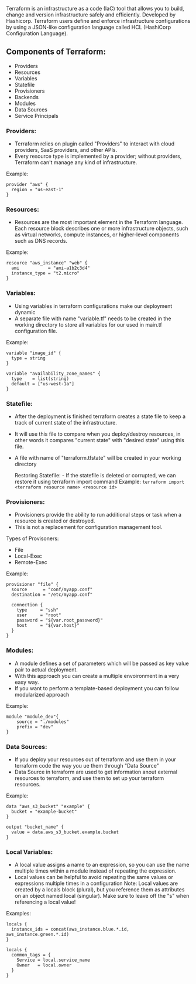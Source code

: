 Terraform is an infrastructure as a code (IaC) tool that allows you to build, change and version infrastructure safely and efficiently.
Developed by Hashicorp.
Terraform users define and enforce infrastructure configurations by using a JSON-like configuration language called HCL (HashiCorp Configuration Language).

## Components of Terraform:
- Providers
- Resources
- Variables
- Statefile
- Provisioners
- Backends
- Modules
- Data Sources
- Service Principals

### Providers:
- Terraform relies on plugin called "Providers" to interact with cloud providers, SaaS providers, and other APIs.
- Every resource type is implemented by a provider; without providers, Terraform can't manage any kind of infrastructure.

Example:
```
provider "aws" {
  region = "us-east-1"
}
```
### Resources:
- Resources are the most important element in the Terraform language. Each resource block describes one or more infrastructure objects, such as virtual networks, compute instances, or higher-level components such as DNS records.

Example:
```
resource "aws_instance" "web" {
  ami           = "ami-a1b2c3d4"
  instance_type = "t2.micro"
}
```
### Variables:
- Using variables in terraform configurations make our deployment dynamic
- A separate file with name "variable.tf" needs to be created in the working directory to store all variables for our used in main.tf configuration file.

Example:
```
variable "image_id" {
  type = string
}

variable "availability_zone_names" {
  type    = list(string)
  default = ["us-west-1a"]
}
```
### Statefile:
- After the deployment is finished terraform creates a state file to keep a track of current state of the infrastructure.
- It will use this file to compare when you deploy/destroy resources, in other words it compares "current state" with "desired state" using this file.
- A file with name of "terraform.tfstate" will be created in your working directory

    Restoring Statefile:
        - If the statefile is deleted or corrupted, we can restore it using terraform import command
        Example: ```terraform import <terraform resource name> <resource id> ```
### Provisioners:
- Provisioners provide the ability to run additional steps or task when a resource is created or destroyed.
- This is not a replacement for configuration management tool.

Types of Provisoners:
- File
- Local-Exec
- Remote-Exec

Example:
```
provisioner "file" {
  source      = "conf/myapp.conf"
  destination = "/etc/myapp.conf"

  connection {
    type     = "ssh"
    user     = "root"
    password = "${var.root_password}"
    host     = "${var.host}"
  }
}
```
### Modules:
- A module defines a set of parameters which will be passed as key value pair to actual deployment.
- With this approach you can create a multiple envoironment in a very easy way.
- If you want to perform a template-based deployment you can follow modularized approach

Example:
```
module "module_dev"{
    source = "./modules"
    prefix = "dev"
}    
```
### Data Sources:
- If you deploy your resources out of terraform and use them in your terraform code the way you ue them through "Data Source"
- Data Source in terraform are used to get information anout external resources to terraform, and use them to set up your terraform resources.

Example:
```
data "aws_s3_bucket" "example" {
  bucket = "example-bucket"
}

output "bucket_name" {
  value = data.aws_s3_bucket.example.bucket
}
```
### Local Variables:
- A local value assigns a name to an expression, so you can use the name multiple times within a module instead of repeating the expression.
- Local values can be helpful to avoid repeating the same values or expressions multiple times in a configuration
Note: Local values are created by a locals block (plural), but you reference them as attributes on an object named local (singular). Make sure to leave off the "s" when referencing a local value!

Examples: 
```
locals {
  instance_ids = concat(aws_instance.blue.*.id, aws_instance.green.*.id)
}

locals {
  common_tags = {
    Service = local.service_name
    Owner   = local.owner
  }
}
```
